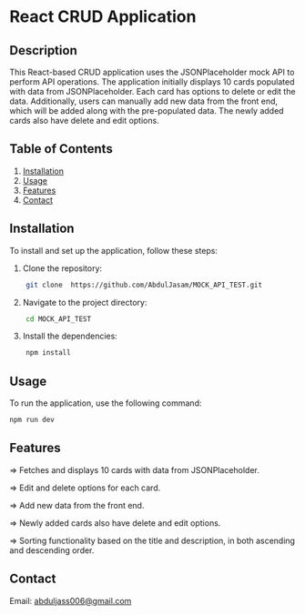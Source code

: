 # React CRUD Application

## Description
This React-based CRUD application uses the JSONPlaceholder mock API to perform API operations. The application initially displays 10 cards populated with data from JSONPlaceholder. Each card has options to delete or edit the data. Additionally, users can manually add new data from the front end, which will be added along with the pre-populated data. The newly added cards also have delete and edit options.

## Table of Contents
1. [Installation](#installation)
2. [Usage](#usage)
3. [Features](#features)
4. [Contact](#contact)

## Installation
To install and set up the application, follow these steps:

1. Clone the repository:
```bash
    git clone  https://github.com/AbdulJasam/MOCK_API_TEST.git 
```

2. Navigate to the project directory:
```bash
    cd MOCK_API_TEST
```

3. Install the dependencies:
```bash
    npm install
```

## Usage
To run the application, use the following command:
```bash
npm run dev 
```

## Features

=> Fetches and displays 10 cards with data from JSONPlaceholder.

=> Edit and delete options for each card.

=> Add new data from the front end.

=> Newly added cards also have delete and edit options.

=> Sorting functionality based on the title and description, in both ascending and descending order.

## Contact
Email: abduljass006@gmail.com 